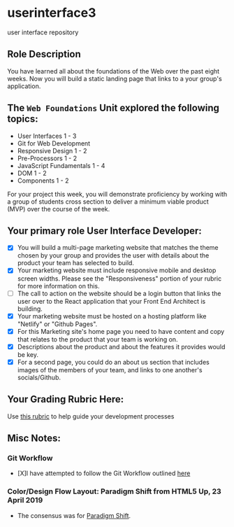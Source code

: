 # userinterface3
user interface repository

## **Role Description**

You have learned all about the foundations of the Web over the past eight weeks. Now you will build a static landing page that links to a your group's application.

## **The `Web Foundations` Unit explored the following topics:**

- User Interfaces 1 - 3
- Git for Web Development
- Responsive Design 1 - 2
- Pre-Processors 1 - 2
- JavaScript Fundamentals 1 - 4
- DOM 1 - 2
- Components 1 - 2

For your project this week, you will demonstrate proficiency by working with a group of students cross section to deliver a minimum viable product (MVP) over the course of the week.

## **Your primary role User Interface Developer:**

- [X]  You will build a multi-page marketing website that matches the theme chosen by your group and provides the user with details about the product your team has selected to build.
- [X]  Your marketing website must include responsive mobile and desktop screen widths. Please see the "Responsiveness" portion of your rubric for more information on this.
- [ ]  The call to action on the website should be a login button that links the user over to the React application that your Front End Architect is building.
- [X]  Your marketing website must be hosted on a hosting platform like "Netlify" or "Github Pages".
- [X]  For this Marketing site's home page you need to have content and copy that relates to the product that your team is working on.
- [X]  Descriptions about the product and about the features it provides would be key.
- [X]  For a second page, you could do an about us section that includes images of the members of your team, and links to one another's socials/Github.

## Your Grading Rubric Here:

Use [this rubric](https://docs.google.com/spreadsheets/d/1BbdmSMUdzURMo0wcsr4XSKvegDgB28WkK2wnjmORzDo/edit?usp=sharing) to help guide your development processes


## Misc Notes:

### Git Workflow
- [X]I have attempted to follow the Git Workflow outlined [here](https://www.notion.so/Git-Workflow-34f9b468dcf74a669aff0d3797870d37)

### Color/Design Flow Layout: Paradigm Shift from HTML5 Up, 23 April 2019
- The consensus was for [Paradigm Shift](https://html5up.net/paradigm-shift).